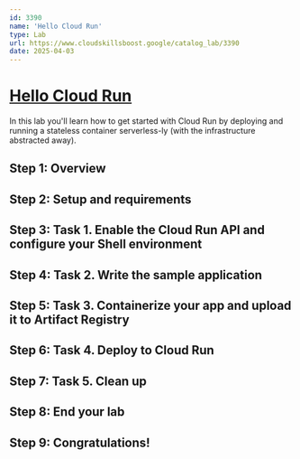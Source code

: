```yaml
---
id: 3390
name: 'Hello Cloud Run'
type: Lab
url: https://www.cloudskillsboost.google/catalog_lab/3390
date: 2025-04-03
---
```


# [Hello Cloud Run](https://www.cloudskillsboost.google/catalog_lab/3390)

In this lab you'll learn how to get started with Cloud Run by deploying and running a stateless container serverless-ly (with the infrastructure abstracted away).

## Step 1: Overview

## Step 2: Setup and requirements

## Step 3: Task 1. Enable the Cloud Run API and configure your Shell environment

## Step 4: Task 2. Write the sample application

## Step 5: Task 3.  Containerize your app and upload it to Artifact Registry

## Step 6: Task 4.  Deploy to Cloud Run

## Step 7: Task 5. Clean up

## Step 8: End your lab

## Step 9: Congratulations!

